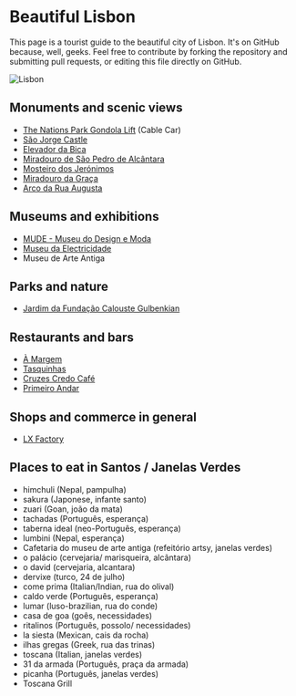 # Beautiful Lisbon

This page is a tourist guide to the beautiful city of Lisbon. It's on GitHub because, well, geeks. Feel free to contribute by forking the repository and submitting pull requests, or editing this file
 directly on GitHub.
 
![Lisbon](https://upload.wikimedia.org/wikipedia/commons/thumb/4/44/CastleSaintGeorge.jpg/2880px-CastleSaintGeorge.jpg)

## Monuments and scenic views

* [The Nations Park Gondola Lift](http://www.telecabinelisboa.pt/epages/2060-120119.sf/en_GB/?ObjectPath=/Shops/2060-120119/Categories/Sobre_Telecabine_Lisboa) (Cable Car)
* [São Jorge Castle](https://en.wikipedia.org/wiki/S%C3%A3o_Jorge_Castle)
* [Elevador da Bica](https://pt.wikipedia.org/wiki/Elevador_da_Bica)
* [Miradouro de São Pedro de Alcântara](https://foursquare.com/v/miradouro-de-s%C3%A3o-pedro-de-alc%C3%A2ntara/4b0588a2f964a5200dd122e3)
* [Mosteiro dos Jerónimos](https://foursquare.com/v/mosteiro-dos-jer%C3%B3nimos/4b7a8c17f964a520a5302fe3?ref=nuggets)
* [Miradouro da Graça](https://foursquare.com/v/miradouro-da-gra%C3%A7a/4c07f87affb8c9b691826761?ref=nuggets)
* [Arco da Rua Augusta](https://foursquare.com/v/arco-da-rua-augusta/4b0588a2f964a52006d122e3?ref=nuggets)

## Museums and exhibitions

* [MUDE - Museu do Design e Moda](http://www.mude.pt)
* [Museu da Electricidade](https://foursquare.com/visitanteriso)
* Museu de Arte Antiga

## Parks and nature
* [Jardim da Fundação Calouste Gulbenkian](https://foursquare.com/v/jardim-da-funda%C3%A7%C3%A3o-calouste-gulbenkian/4bd836cc35aad13ad54c90f3?ref=nuggets)


## Restaurants and bars

* [À Margem](http://www.lifecooler.com/artigo/comer/a-margem/364551/)
* [Tasquinhas](https://www.facebook.com/mercadodecampodeourique)
* [Cruzes Credo Café](https://foursquare.com/v/cruzes-credo-caf%C3%A9/4c840b0c2f1c236af2924843?ref=nuggets)
* [Primeiro Andar](https://foursquare.com/v/primeiro-andar/50147499e4b07f20b3668adf?ref=nuggets)



## Shops and commerce in general

* [LX Factory](https://foursquare.com/v/lx-factory/4b3cda52f964a520428825e3?ref=nuggets)

## Places to eat in Santos / Janelas Verdes

- himchuli (Nepal, pampulha)
- sakura (Japonese, infante santo)
- zuari (Goan, joão da mata)
- tachadas (Português, esperança)
- taberna ideal (neo-Português, esperança)
- lumbini (Nepal, esperança)
- Cafetaria do museu de arte antiga (refeitório artsy, janelas verdes)
- o palácio (cervejaria/ marisqueira, alcãntara)
- o david (cervejaria, alcantara)
- dervixe (turco, 24 de julho)
- come prima (Italian/Indian, rua do olival)
- caldo verde (Português, esperança)
- lumar (luso-brazilian, rua do conde)
- casa de goa (goês, necessidades)
- ritalinos (Português, possolo/ necessidades)
- la siesta (Mexican, cais da rocha)
- ilhas gregas (Greek, rua das trinas)
- toscana (Italian, janelas verdes)
- 31 da armada (Português, praça da armada)
- picanha (Português, janelas verdes)
- Toscana Grill